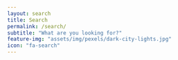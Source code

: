 ```yaml
---
layout: search
title: Search
permalink: /search/
subtitle: "What are you looking for?"
feature-img: "assets/img/pexels/dark-city-lights.jpg"
icon: "fa-search"
---
```

